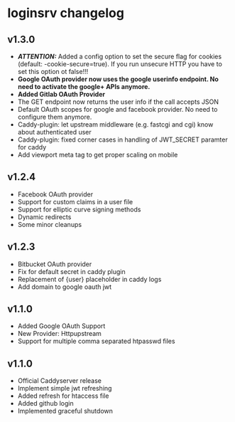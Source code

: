 
# loginsrv changelog

## v1.3.0

* __*ATTENTION:*__ Added a config option to set the secure flag for cookies (default: -cookie-secure=true). If you run unsecure HTTP you have to set this option ot false!!!
* __Google OAuth provider now uses the google userinfo endpoint. No need to activate the google+ APIs anymore.__
* __Added Gitlab OAuth Provider__
* The GET endpoint now returns the user info if the call accepts JSON
* Default OAuth scopes for google and facebook provider. No need to configure them anymore.
* Caddy-plugin: let upstream middleware (e.g. fastcgi and cgi) know about authenticated user
* Caddy-plugin: fixed corner cases in handling of JWT_SECRET paramter for caddy
* Add viewport meta tag to get proper scaling on mobile

## v1.2.4

* Facebook OAuth provider
* Support for custom claims in a user file
* Support for elliptic curve signing methods
* Dynamic redirects
* Some minor cleanups


## v1.2.3

* Bitbucket OAuth provider
* Fix for default secret in caddy plugin
* Replacement of {user} placeholder in caddy logs
* Add domain to google oauth jwt


## v1.1.0


* Added Google OAuth Support
* New Provider: Httpupstream
* Support for multiple comma separated htpasswd files


## v1.1.0

* Official Caddyserver release
* Implement simple jwt refreshing
* Added refresh for htaccess file
* Added github login
* Implemented graceful shutdown


